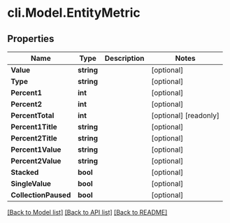 # cli.Model.EntityMetric

## Properties

Name | Type | Description | Notes
------------ | ------------- | ------------- | -------------
**Value** | **string** |  | [optional] 
**Type** | **string** |  | [optional] 
**Percent1** | **int** |  | [optional] 
**Percent2** | **int** |  | [optional] 
**PercentTotal** | **int** |  | [optional] [readonly] 
**Percent1Title** | **string** |  | [optional] 
**Percent2Title** | **string** |  | [optional] 
**Percent1Value** | **string** |  | [optional] 
**Percent2Value** | **string** |  | [optional] 
**Stacked** | **bool** |  | [optional] 
**SingleValue** | **bool** |  | [optional] 
**CollectionPaused** | **bool** |  | [optional] 

[[Back to Model list]](../README.md#documentation-for-models) [[Back to API list]](../README.md#documentation-for-api-endpoints) [[Back to README]](../README.md)

